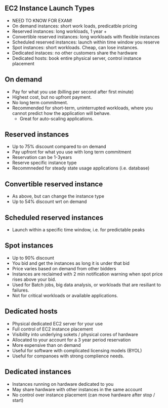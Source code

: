 EC2 Instance Launch Types
-------------------------
- NEED TO KNOW FOR EXAM!
- On demand instances: short work loads, predicatble pricing
- Reserved instances: long workloads, 1 year +
- Convertible reserved instances: long workloads with flexible instances
- Scheduled reserved instances: launch within time window you reserve
- Spot instances: short workloads. Cheap, can lose instances.
- Dedicated instaces: no other customers share the hardware
- Dedicated hosts: book entire physical server, control instance placement

On demand
---------
- Pay for what you use (billing per second after first minute)
- Highest cost, but no upfront payment.
- No long term commitment.
- Recommended for short-term, uninterrupted workloads, where you
  cannot predict how the application will behave.
  - Great for auto-scaling applications.

Reserved instances
------------------
- Up to 75% discount compared to on demand
- Pay upfront for what you use with long term commitment
- Reservation can be 1-3years
- Reserve specific instance type
- Recommneded for steady state usage applications (i.e. database)

Convertible reserved instance
-----------------------------
- As above, but can change the instance type
- Up to 54% discount wrt on demand

Scheduled reserved instances
----------------------------
- Launch within a specific time window, i.e. for predictable peaks

Spot instances
--------------
- Up to 90% discount
- You bid and get the instances as long it is under that bid
- Price varies based on demand from other bidders
- Instances are reclaimed with 2 min notification warning when spot
  price rises above your bid.
- Used for Batch jobs, big data analysis, or workloads that are resiliant
  to failures.
- Not for critical workloads or available applications.

Dedicated hosts
---------------
- Physical dedicated EC2 server for your use
- Full control of EC2 instance placement
- Visibility into underlying sokets / physical cores of hardware
- Allocated to your account for a 3 year period reservation
- More expensive than on demand
- Useful for software with complicated licensing models (BYOL)
- Useful for companoes with strong complience needs.

Dedicated instances
-------------------
- Instances running on hardware dedicated to you
- May share hardware with other instances in the same account
- No control over instance placement (can move hardware after stop / start)

